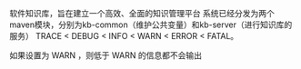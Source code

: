 软件知识库，旨在建立一个高效、全面的知识管理平台
系统已经分发为两个maven模块，分别为kb-common（维护公共变量）和kb-server（进行知识库的服务）
TRACE < DEBUG < INFO < WARN < ERROR < FATAL。

如果设置为 WARN ，则低于 WARN 的信息都不会输出